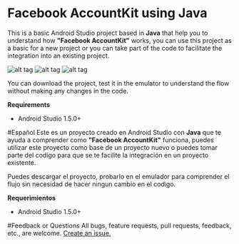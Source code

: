 # Facebook AccountKit using Java
This is a basic Android Studio project based in __Java__ that help you to understand how __"Facebook AccountKit"__ works, you can use this project as a basic for a new project or you can take part of the code to facilitate the integration into an existing project.

![alt tag](https://elaniin.com/github/androidAK1.png) ![alt tag](https://elaniin.com/github/androidAK2.png) ![alt tag](https://elaniin.com/github/androidAK3.png)

You can download the project, test it in the emulator to understand the flow without making any changes in the code.

__Requirements__
* Android Studio 1.5.0+

#Español
Este es un proyecto creado en Android Studio con __Java__ que te ayuda a comprender como __"Facebook AccountKit"__ funciona, puedes utilizar este proyecto como base de un proyecto nuevo o puedes tomar parte del codigo para que se te facilite la integración en un proyecto existente.

Puedes descargar el proyecto, probarlo en el emulador para comprender el flujo sin necesidad de hacer ningun cambio en el codigo.

__Requerimientos__
* Android Studio 1.5.0+

#Feedback or Questions
All bugs, feature requests, pull requests, feedback, etc., are welcome. [Create an issue.](https://github.com/elaniin/AccountKit-Android-Java/issues)
